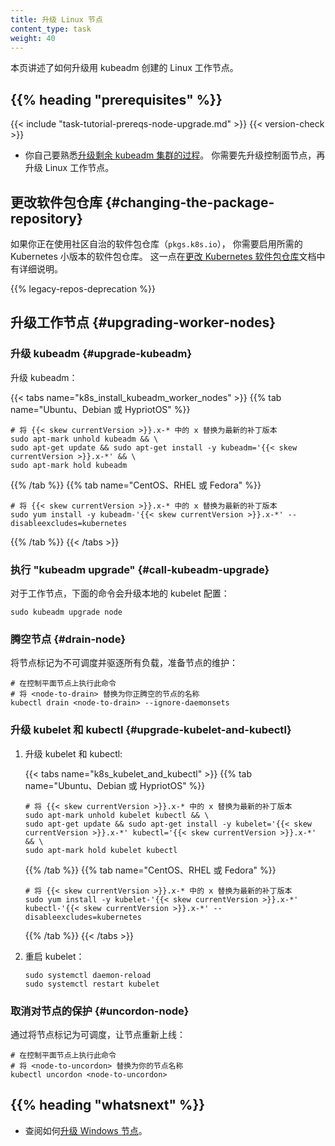 ```yaml
---
title: 升级 Linux 节点
content_type: task
weight: 40
---
```

<!--
title: Upgrading Linux nodes
content_type: task
weight: 100
-->

<!-- overview -->

<!--
This page explains how to upgrade a Linux Worker Nodes created with kubeadm.
-->
本页讲述了如何升级用 kubeadm 创建的 Linux 工作节点。

## {{% heading "prerequisites" %}}

{{< include "task-tutorial-prereqs-node-upgrade.md" >}} {{< version-check >}}

<!--
* Familiarize yourself with [the process for upgrading the rest of your kubeadm
cluster](/docs/tasks/administer-cluster/kubeadm/kubeadm-upgrade). You will want to
upgrade the control plane nodes before upgrading your Linux Worker nodes.
-->
* 你自己要熟悉[升级剩余 kubeadm 集群的过程](/zh-cn/docs/tasks/administer-cluster/kubeadm/kubeadm-upgrade)。
  你需要先升级控制面节点，再升级 Linux 工作节点。

<!-- steps -->

<!--
## Changing the package repository

If you're using the community-owned package repositories (`pkgs.k8s.io`), you need to 
enable the package repository for the desired Kubernetes minor release. This is explained in
[Changing the Kubernetes package repository](/docs/tasks/administer-cluster/kubeadm/change-package-repository/)
document.
-->
## 更改软件包仓库   {#changing-the-package-repository}

如果你正在使用社区自治的软件包仓库（`pkgs.k8s.io`），
你需要启用所需的 Kubernetes 小版本的软件包仓库。
这一点在[更改 Kubernetes 软件包仓库](/zh-cn/docs/tasks/administer-cluster/kubeadm/change-package-repository/)文档中有详细说明。

{{% legacy-repos-deprecation %}}

<!--
## Upgrading worker nodes

### Upgrade kubeadm

Upgrade kubeadm:
-->
## 升级工作节点   {#upgrading-worker-nodes}

### 升级 kubeadm   {#upgrade-kubeadm}

升级 kubeadm：

{{< tabs name="k8s_install_kubeadm_worker_nodes" >}}
{{% tab name="Ubuntu、Debian 或 HypriotOS" %}}
<!--
```shell
# replace x in {{< skew currentVersion >}}.x-* with the latest patch version
sudo apt-mark unhold kubeadm && \
sudo apt-get update && sudo apt-get install -y kubeadm='{{< skew currentVersion >}}.x-*' && \
sudo apt-mark hold kubeadm
```
-->
```shell
# 将 {{< skew currentVersion >}}.x-* 中的 x 替换为最新的补丁版本
sudo apt-mark unhold kubeadm && \
sudo apt-get update && sudo apt-get install -y kubeadm='{{< skew currentVersion >}}.x-*' && \
sudo apt-mark hold kubeadm
```
{{% /tab %}}
{{% tab name="CentOS、RHEL 或 Fedora" %}}
<!--
```shell
# replace x in {{< skew currentVersion >}}.x-* with the latest patch version
sudo yum install -y kubeadm-'{{< skew currentVersion >}}.x-*' --disableexcludes=kubernetes
```
-->
```shell
# 将 {{< skew currentVersion >}}.x-* 中的 x 替换为最新的补丁版本
sudo yum install -y kubeadm-'{{< skew currentVersion >}}.x-*' --disableexcludes=kubernetes
```
{{% /tab %}}
{{< /tabs >}}

<!--
### Call "kubeadm upgrade"

For worker nodes this upgrades the local kubelet configuration:
-->
### 执行 "kubeadm upgrade"    {#call-kubeadm-upgrade}

对于工作节点，下面的命令会升级本地的 kubelet 配置：

```shell
sudo kubeadm upgrade node
```

<!--
### Drain the node

Prepare the node for maintenance by marking it unschedulable and evicting the workloads:
-->
### 腾空节点   {#drain-node}

将节点标记为不可调度并驱逐所有负载，准备节点的维护：

<!--
```shell
# execute this command on a control plane node
# replace <node-to-drain> with the name of your node you are draining
kubectl drain <node-to-drain> --ignore-daemonsets
```
-->
```shell
# 在控制平面节点上执行此命令
# 将 <node-to-drain> 替换为你正腾空的节点的名称
kubectl drain <node-to-drain> --ignore-daemonsets
```

<!--
### Upgrade kubelet and kubectl

1. Upgrade the kubelet and kubectl:
-->
### 升级 kubelet 和 kubectl   {#upgrade-kubelet-and-kubectl}

1. 升级 kubelet 和 kubectl:

   {{< tabs name="k8s_kubelet_and_kubectl" >}}
   {{% tab name="Ubuntu、Debian 或 HypriotOS" %}}
   <!--
   ```shell
   # replace x in {{< skew currentVersion >}}.x-* with the latest patch version
   sudo apt-mark unhold kubelet kubectl && \
   sudo apt-get update && sudo apt-get install -y kubelet='{{< skew currentVersion >}}.x-*' kubectl='{{< skew currentVersion >}}.x-*' && \
   sudo apt-mark hold kubelet kubectl
   ```
   -->
   ```shell
   # 将 {{< skew currentVersion >}}.x-* 中的 x 替换为最新的补丁版本
   sudo apt-mark unhold kubelet kubectl && \
   sudo apt-get update && sudo apt-get install -y kubelet='{{< skew currentVersion >}}.x-*' kubectl='{{< skew currentVersion >}}.x-*' && \
   sudo apt-mark hold kubelet kubectl
   ```
   {{% /tab %}}
   {{% tab name="CentOS、RHEL 或 Fedora" %}}
   <!--
   ```shell
   # replace x in {{< skew currentVersion >}}.x-* with the latest patch version
   sudo yum install -y kubelet-'{{< skew currentVersion >}}.x-*' kubectl-'{{< skew currentVersion >}}.x-*' --disableexcludes=kubernetes
   ```
   -->
   ```shell
   # 将 {{< skew currentVersion >}}.x-* 中的 x 替换为最新的补丁版本
   sudo yum install -y kubelet-'{{< skew currentVersion >}}.x-*' kubectl-'{{< skew currentVersion >}}.x-*' --disableexcludes=kubernetes
   ```
   {{% /tab %}}
   {{< /tabs >}}

<!--
1. Restart the kubelet:
-->
2. 重启 kubelet：

   ```shell
   sudo systemctl daemon-reload
   sudo systemctl restart kubelet
   ```

<!--
### Uncordon the node

Bring the node back online by marking it schedulable:
-->
### 取消对节点的保护   {#uncordon-node}

通过将节点标记为可调度，让节点重新上线：

<!--
```shell
# execute this command on a control plane node
# replace <node-to-uncordon> with the name of your node
kubectl uncordon <node-to-uncordon>
```
-->
```shell
# 在控制平面节点上执行此命令
# 将 <node-to-uncordon> 替换为你的节点名称
kubectl uncordon <node-to-uncordon>
```

## {{% heading "whatsnext" %}}

<!--
* See how to [Upgrade Windows nodes](/docs/tasks/administer-cluster/kubeadm/upgrading-windows-nodes/).
-->
* 查阅如何[升级 Windows 节点](/zh-cn/docs/tasks/administer-cluster/kubeadm/upgrading-windows-nodes/)。
